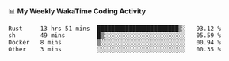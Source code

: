 <!--
**stamp711/stamp711** is a ✨ _special_ ✨ repository because its `README.md` (this file) appears on your GitHub profile.

Here are some ideas to get you started:

- 🔭 I’m currently working on ...
- 🌱 I’m currently learning ...
- 👯 I’m looking to collaborate on ...
- 🤔 I’m looking for help with ...
- 💬 Ask me about ...
- 📫 How to reach me: ...
- 😄 Pronouns: ...
- ⚡ Fun fact: ...
-->

📊 **My Weekly WakaTime Coding Activity**

<!--START_SECTION:waka-->

```text
Rust     13 hrs 51 mins  ███████████████████████▒░   93.12 %
sh       49 mins         █▒░░░░░░░░░░░░░░░░░░░░░░░   05.59 %
Docker   8 mins          ▒░░░░░░░░░░░░░░░░░░░░░░░░   00.94 %
Other    3 mins          ░░░░░░░░░░░░░░░░░░░░░░░░░   00.35 %
```

<!--END_SECTION:waka-->

